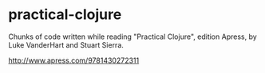 practical-clojure
=================
Chunks of code written while reading "Practical Clojure", edition Apress, by Luke VanderHart and Stuart Sierra.

http://www.apress.com/9781430272311
